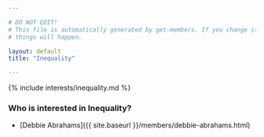 ```yaml
---

# DO NOT EDIT!
# This file is automatically generated by get-members. If you change it, bad
# things will happen.

layout: default
title: "Inequality"

---
```


{% include interests/inequality.md %}

### Who is interested in Inequality?


* [Debbie Abrahams]({{ site.baseurl }}/members/debbie-abrahams.html)
